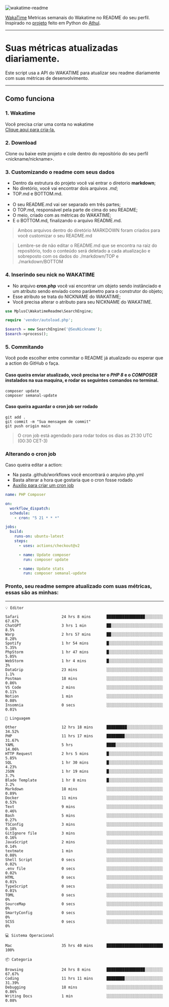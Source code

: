 ![wakatime-readme](https://socialify.git.ci/bymatheus/wakatime-readme/image?description=1&descriptionEditable=M%C3%A9tricas%20semanais%20do%20Wakatime%20no%20seu%20README%20de%20perfil.&font=KoHo&forks=1&language=1&owner=1&pattern=Signal&stargazers=1&theme=Dark)

[WakaTime](https://wakatime.com) Metricas semanais do Wakatime no README do seu perfil. <br>
Inspirado no [projeto](https://github.com/athul/waka-readme) feito em Python do [Athul](https://github.com/athul).
___

# Suas métricas atualizadas diariamente.
Este script usa a API do WAKATIME para atualizar seu readme diariamente com suas métricas de desenvolvimento.

___

## Como funciona

### 1. Wakatime
Você precisa criar uma conta no wakatime <br>
[Clique aqui para cria-la.](https://wakatime.com) 

### 2. Download
Clone ou baixe este projeto e cole dentro do repositório do seu perfil <nickname/nickname>.

### 3. Customizando o readme com seus dados
- Dentro da estrutura do projeto você vai entrar o diretorio **markdown**;  
- No diretório, você vai encontrar dois arquivos *.md*;
- TOP.md e BOTTOM.md.
<br><br>
- O seu README.md vai ser separado em três partes; 
- O TOP.md, responsável pela parte de cima do seu README;
- O meio, criado com as métricas do WAKATIME;
- E o BOTTOM.md, finalizando o arquivo README.md.<br>

> Ambos arquivos dentro do diretório MARKDOWN foram criados para você customizar o seu README.md

> Lembre-se de não editar o README.md que se encontra na raiz do repositório, todo o conteúdo será deletado a cada atualização e sobreposto com os dados do ./markdown/TOP e ./markdown/BOTTOM

### 4. Inserindo seu nick no WAKATIME
- No arquivo **cron.php** você vai encontrar um objeto sendo instânciado e um atributo sendo enviado como parâmetro para o construtor do objeto;
- Esse atributo se trata do NICKNAME do WAKATIME;
- Você precisa alterar o atributo para seu NICKNAME do WAKATIME.

```php
use MplusC\WakatimeReadme\SearchEngine;

require 'vendor/autoload.php';

$search = new SearchEngine('@SeuNickname');
$search->process();
```

### 5. Commitando
Você pode escolher entre commitar o README já atualizado ou esperar que a action do GitHub o faça. <br>

#### Caso queira enviar atualizado, você precisa ter o *PHP 8* e o *COMPOSER* instalados na sua maquina, e rodar os seguintes comandos no terminal.
```composer
composer update
composer semanal-update 
```

#### Caso queira aguardar o cron job ser rodado 
```git 
git add .
git commit -m "Sua mensagem de commit"
git push origin main
```

>O cron job está agendado para rodar todos os dias as 21:30 UTC (00:30 CET-3) 

### Alterando o cron job
Caso queira editar a action:

- Na pasta .github/workflows você encontrará o arquivo php.yml
- Basta alterar a hora que gostaria que o cron fosse rodado
- [Auxilio para criar um cron job](https://crontab.guru)

```yml
name: PHP Composer

on:
  workflow_dispatch:
  schedule:
    - cron: "5 21 * * *"

jobs:
  build:
    runs-on: ubuntu-latest
    steps:
      - uses: actions/checkout@v2

      - name: Update composer
        run: composer update

      - name: Update stats
        run: composer semanal-update
```

### Pronto, seu readme sempre atualizado com suas métricas, essas são as minhas:

___
```text
💡 Editor

Safari                   24 hrs 8 mins       █████████████████░░░░░░░░     67.67%
ChatGPT                  3 hrs 1 min         ██░░░░░░░░░░░░░░░░░░░░░░░       8.5%
Warp                     2 hrs 57 mins       ██░░░░░░░░░░░░░░░░░░░░░░░      8.28%
Spotify                  1 hr 54 mins        █░░░░░░░░░░░░░░░░░░░░░░░░      5.35%
PhpStorm                 1 hr 47 mins        █░░░░░░░░░░░░░░░░░░░░░░░░      5.05%
WebStorm                 1 hr 4 mins         █░░░░░░░░░░░░░░░░░░░░░░░░         3%
DataGrip                 23 mins             ░░░░░░░░░░░░░░░░░░░░░░░░░       1.1%
Postman                  18 mins             ░░░░░░░░░░░░░░░░░░░░░░░░░      0.86%
VS Code                  2 mins              ░░░░░░░░░░░░░░░░░░░░░░░░░      0.11%
Notion                   1 min               ░░░░░░░░░░░░░░░░░░░░░░░░░      0.08%
Insomnia                 0 secs              ░░░░░░░░░░░░░░░░░░░░░░░░░      0.01%
```
```text
💬 Linguagem

Other                    12 hrs 18 mins      █████████░░░░░░░░░░░░░░░░     34.52%
PHP                      11 hrs 17 mins      ████████░░░░░░░░░░░░░░░░░     31.67%
YAML                     5 hrs               ████░░░░░░░░░░░░░░░░░░░░░     14.06%
HTTP Request             2 hrs 5 mins        █░░░░░░░░░░░░░░░░░░░░░░░░      5.85%
SQL                      1 hr 30 mins        █░░░░░░░░░░░░░░░░░░░░░░░░      4.23%
JSON                     1 hr 19 mins        █░░░░░░░░░░░░░░░░░░░░░░░░       3.7%
Blade Template           1 hr 8 mins         █░░░░░░░░░░░░░░░░░░░░░░░░       3.2%
Markdown                 18 mins             ░░░░░░░░░░░░░░░░░░░░░░░░░      0.89%
Docker                   11 mins             ░░░░░░░░░░░░░░░░░░░░░░░░░      0.53%
Text                     9 mins              ░░░░░░░░░░░░░░░░░░░░░░░░░      0.46%
Bash                     5 mins              ░░░░░░░░░░░░░░░░░░░░░░░░░      0.27%
TSConfig                 3 mins              ░░░░░░░░░░░░░░░░░░░░░░░░░      0.18%
GitIgnore file           3 mins              ░░░░░░░░░░░░░░░░░░░░░░░░░      0.16%
JavaScript               2 mins              ░░░░░░░░░░░░░░░░░░░░░░░░░      0.14%
textmate                 1 min               ░░░░░░░░░░░░░░░░░░░░░░░░░      0.08%
Shell Script             0 secs              ░░░░░░░░░░░░░░░░░░░░░░░░░      0.02%
.env file                0 secs              ░░░░░░░░░░░░░░░░░░░░░░░░░      0.02%
HTML                     0 secs              ░░░░░░░░░░░░░░░░░░░░░░░░░      0.01%
TypeScript               0 secs              ░░░░░░░░░░░░░░░░░░░░░░░░░      0.01%
TOML                     0 secs              ░░░░░░░░░░░░░░░░░░░░░░░░░         0%
SourceMap                0 secs              ░░░░░░░░░░░░░░░░░░░░░░░░░         0%
SmartyConfig             0 secs              ░░░░░░░░░░░░░░░░░░░░░░░░░         0%
SCSS                     0 secs              ░░░░░░░░░░░░░░░░░░░░░░░░░         0%
```
```text
💻 Sistema Operacional

Mac                      35 hrs 40 mins      █████████████████████████       100%
```
```text
📦 Categoria

Browsing                 24 hrs 8 mins       █████████████████░░░░░░░░     67.67%
Coding                   11 hrs 11 mins      ████████░░░░░░░░░░░░░░░░░     31.39%
Debugging                18 mins             ░░░░░░░░░░░░░░░░░░░░░░░░░      0.86%
Writing Docs             1 min               ░░░░░░░░░░░░░░░░░░░░░░░░░      0.08%
```
